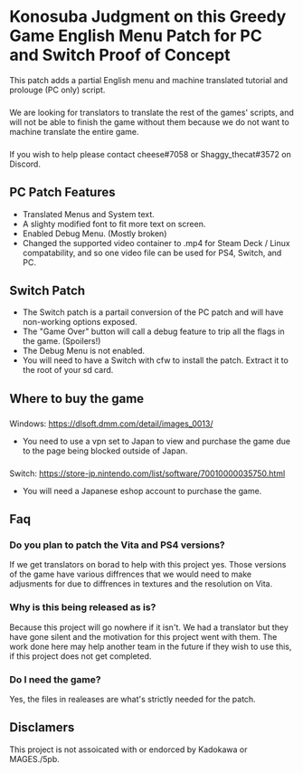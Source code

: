 # Konosuba Judgment on this Greedy Game English Menu Patch for PC and Switch Proof of Concept
This patch adds a partial English menu and machine translated tutorial and prolouge (PC only) script.
###
We are looking for translators to translate the rest of the games' scripts, and will not be able to finish the game without them because we do not want to machine translate the entire game.
###
If you wish to help please contact cheese#7058 or Shaggy_thecat#3572 on Discord.
## PC Patch Features
- Translated Menus and System text.
- A slighty modified font to fit more text on screen.
- Enabled Debug Menu. (Mostly broken)
- Changed the supported video container to .mp4 for Steam Deck / Linux compatability, and so one video file can be used for PS4, Switch, and PC.
## Switch Patch
- The Switch patch is a partail conversion of the PC patch and will have non-working options exposed.
- The "Game Over" button will call a debug feature to trip all the flags in the game. (Spoilers!)
- The Debug Menu is not enabled.
- You will need to have a Switch with cfw to install the patch. Extract it to the root of your sd card.
## Where to buy the game
###
Windows: https://dlsoft.dmm.com/detail/images_0013/ 
- You need to use a vpn set to Japan to view and purchase the game due to the page being blocked outside of Japan.
###
Switch: https://store-jp.nintendo.com/list/software/70010000035750.html
- You will need a Japanese eshop account to purchase the game.
## Faq
### Do you plan to patch the Vita and PS4 versions?
If we get translators on borad to help with this project yes. Those versions of the game have various diffrences that we would need to make adjusments for due to diffrences in textures and the resolution on Vita.
### Why is this being released as is?
Because this project will go nowhere if it isn't. We had a translator but they have gone silent and the motivation for this project went with them. The work done here may help another team in the future if they wish to use this, if this project does not get completed.
### Do I need the game?
Yes, the files in realeases are what's strictly needed for the patch.
## Disclamers
This project is not assoicated with or endorced by Kadokawa or MAGES./5pb.
